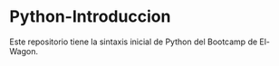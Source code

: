 # Python-Introduccion
Este repositorio tiene la sintaxis inicial de Python del Bootcamp de El-Wagon.
